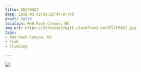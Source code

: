 ```yaml
---
title: DSCF9407
date: 2018-03-02T09:29:47-07:00
draft: false
location: Red Rock Canyon, NV
img_url: https://d17enza3bfujl8.cloudfront.net/DSCF9407.jpg
tags:
- Red Rock Canyon, NV
- Fish
- climbing

---
```


![](https://d17enza3bfujl8.cloudfront.net/DSCF9407.jpg)

